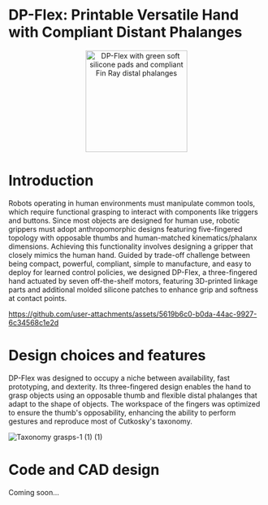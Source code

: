 # DP-Flex: Printable Versatile Hand with Compliant Distant Phalanges

<div style="text-align:center">
  <img src="https://github.com/user-attachments/assets/9f8e1a10-9b63-4a6d-a4ce-08d99411ee7c" width="200" alt="DP-Flex with green soft silicone pads and compliant Fin Ray distal phalanges">
</div>

# Introduction
  Robots operating in human environments must manipulate common tools, which require functional grasping to interact with components like triggers and buttons. Since most objects are designed for human use, robotic grippers must adopt anthropomorphic designs featuring five-fingered topology with opposable thumbs and human-matched kinematics/phalanx dimensions.
Achieving this functionality involves designing a gripper that closely mimics the human hand. Guided by trade-off challenge between being compact, powerful, compliant, simple to manufacture, and easy to deploy for learned control policies, we designed DP-Flex, a three-fingered hand actuated by seven off-the-shelf motors, featuring 3D-printed linkage parts and additional molded silicone patches to enhance grip and softness at contact points.



https://github.com/user-attachments/assets/5619b6c0-b0da-44ac-9927-6c34568c1e2d



# Design choices and features
  DP-Flex was designed to occupy a niche between availability, fast prototyping, and dexterity. Its three-fingered design enables the hand to grasp objects using an opposable thumb and flexible distal phalanges that adapt to the shape of objects. The workspace of the fingers was optimized to ensure the thumb's opposability, enhancing the ability to perform gestures and reproduce most of Cutkosky's taxonomy.


![Taxonomy grasps-1 (1) (1)](https://github.com/user-attachments/assets/dd0550e7-708e-4a49-8f80-989b7006b65e)

# Code and CAD design
Coming soon...
